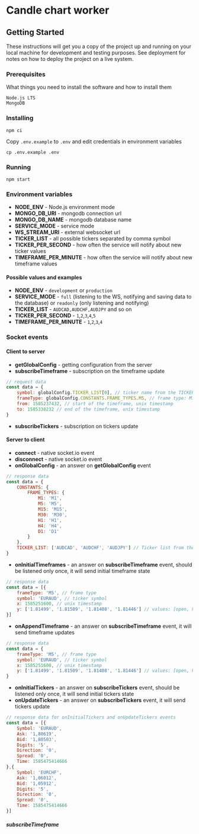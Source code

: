 # Candle chart worker

## Getting Started

These instructions will get you a copy of the project up and running on your local machine for development and testing purposes. See deployment for notes on how to deploy the project on a live system.

### Prerequisites

What things you need to install the software and how to install them

```
Node.js LTS
MongoDB
```

### Installing
```
npm ci
```

Copy `.env.example` to `.env` and edit credentials in environment variables

```
cp .env.example .env
```

### Running
```
npm start
```

### Environment variables
- **NODE_ENV** - Node.js environment mode
- **MONGO_DB_URI** - mongodb connection url
- **MONGO_DB_NAME** - mongodb database name
- **SERVICE_MODE** - service mode
- **WS_STREAM_URI** - external websocket url
- **TICKER_LIST** - all possible tickers separated by comma symbol
- **TICKER_PER_SECOND** - how often the service will notify about new ticker values
- **TIMEFRAME_PER_MINUTE** - how often the service will notify about new timeframe values

#### Possible values and examples
- **NODE_ENV** - `development` or `production`
- **SERVICE_MODE** - `full` (listening to the WS, notifying and saving data to the database) or `readonly` (only listening and notifying)
- **TICKER_LIST** - `AUDCAD,AUDCHF,AUDJPY` and so on
- **TICKER_PER_SECOND** - `1`,`2`,`3`,`4`,`5`
- **TIMEFRAME_PER_MINUTE** - `1`,`2`,`3`,`4`

### Socket events

#### Client to server
- **getGlobalConfig** - getting configuration from the server
- **subscribeTimeframe** - subscription on the timeframe update
```javascript
// request data
const data = {
    symbol: globalConfig.TICKER_LIST[0], // ticker name from the TICKER_LIST
    frameType: globalConfig.CONSTANTS.FRAME_TYPES.M5, // frame type: M1, M5, M15, M30, H1, H4, D1
    from: 1585237432, // start of the timeframe, unix timestamp
    to: 1585338232 // end of the timeframe, unix timestamp
}
```
- **subscribeTickers** - subscription on tickers update

#### Server to client
- **connect** - native socket.io event
- **disconnect** - native socket.io event
- **onGlobalConfig** - an answer on **getGlobalConfig** event
```javascript
// response data
const data = {
    CONSTANTS: {
        FRAME_TYPES: {
            M1: 'M1',
            M5: 'M5',
            M15: 'M15',
            M30: 'M30',
            H1: 'H1',
            H4: 'H4',
            D1: 'D1'
        }
    },
    TICKER_LIST: ['AUDCAD', 'AUDCHF', 'AUDJPY'] // Ticker list from the environment variable TICKER_LIST
}
```
- **onInitialTimeframes** - an answer on **subscribeTimeframe** event, should be listened only once, it will send initial timeframe state
```javascript
// response data
const data = [{
    frameType: 'M5', // frame type
    symbol: 'EURAUD', // ticker symbol
    x: 1585251600, // unix timestamp
    y: ['1.81499', '1.81509', '1.81408', '1.81446'] // values: [open, high, low, close] 
}]
```
- **onAppendTimeframe** - an answer on **subscribeTimeframe** event, it will send timeframe updates
```javascript
// response data
const data = {
    frameType: 'M5', // frame type
    symbol: 'EURAUD', // ticker symbol
    x: 1585251600, // unix timestamp
    y: ['1.81499', '1.81509', '1.81408', '1.81446'] // values: [open, high, low, close] 
}
```
- **onInitialTickers** - an answer on **subscribeTickers** event, should be listened only once, it will send initial tickers state
- **onUpdateTickers** - an answer on **subscribeTickers** event, it will send tickers update
```javascript
// response data for onInitialTickers and onUpdateTickers events
const data = [{
    Symbol: 'EURAUD',
    Ask: '1,80619',
    Bid: '1,80503',
    Digits: '5',
    Direction: '0',
    Spread: '0',
    Time: 1585475414666
},{
    Symbol: 'EURCHF',
    Ask: '1,06012',
    Bid: '1,05912',
    Digits: '5',
    Direction: '0',
    Spread: '0',
    Time: 1585475414666
}]
```

##### subscribeTimeframe